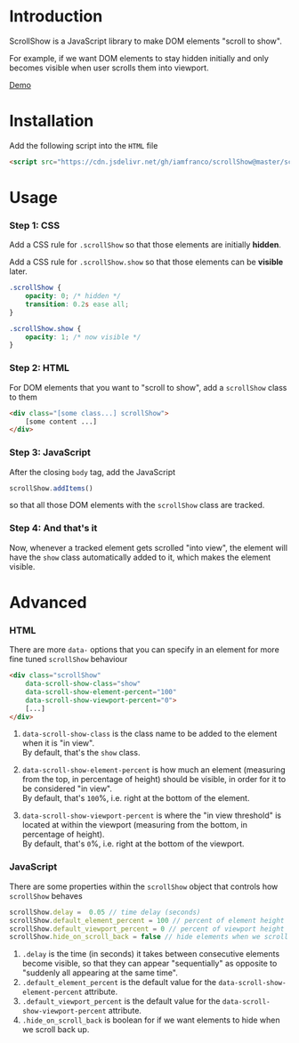 # Introduction
ScrollShow is a JavaScript library to make DOM elements "scroll to show". 

For example, if we want DOM elements to stay hidden initially and only becomes visible when user scrolls them into viewport.

[Demo](https://francochan.co/scrollShow/)

# Installation

Add the following script into the `HTML` file
``` HTML
<script src="https://cdn.jsdelivr.net/gh/iamfranco/scrollShow@master/scrollShow.js"></script>
```

# Usage

### Step 1: CSS
Add a CSS rule for `.scrollShow` so that those elements are initially **hidden**.

Add a CSS rule for `.scrollShow.show` so that those elements can be **visible** later. 
``` CSS
.scrollShow {
    opacity: 0; /* hidden */
    transition: 0.2s ease all;
}

.scrollShow.show {
    opacity: 1; /* now visible */
}
```

### Step 2: HTML
For DOM elements that you want to "scroll to show", add a `scrollShow` class to them
``` HTML
<div class="[some class...] scrollShow">
    [some content ...]
</div>
```

### Step 3: JavaScript
After the closing `body` tag, add the JavaScript
``` JavaScript
scrollShow.addItems()
```
so that all those DOM elements with the `scrollShow` class are tracked.

### Step 4: And that's it
Now, whenever a tracked element gets scrolled "into view", the element will have the `show` class automatically added to it, which makes the element visible.

# Advanced
### HTML
There are more `data-` options that you can specify in an element for more fine tuned `scrollShow` behaviour
``` HTML
<div class="scrollShow" 
    data-scroll-show-class="show"
    data-scroll-show-element-percent="100"
    data-scroll-show-viewport-percent="0">
    [...]
</div>
```
1. `data-scroll-show-class` is the class name to be added to the element when it is "in view". <br> By default, that's the `show` class.

2. `data-scroll-show-element-percent` is how much an element (measuring from the top, in percentage of height) should be visible, in order for it to be considered "in view". <br> By default, that's `100`%, i.e. right at the bottom of the element.

3. `data-scroll-show-viewport-percent` is where the "in view threshold" is located at within the viewport (measuring from the bottom, in percentage of height). <br> By default, that's `0`%, i.e. right at the bottom of the viewport.

### JavaScript
There are some properties within the `scrollShow` object that controls how `scrollShow` behaves

``` JavaScript
scrollShow.delay =  0.05 // time delay (seconds)
scrollShow.default_element_percent = 100 // percent of element height
scrollShow.default_viewport_percent = 0 // percent of viewport height
scrollShow.hide_on_scroll_back = false // hide elements when we scroll back?
```
1. `.delay` is the time (in seconds) it takes between consecutive elements become visible, so that they can appear "sequentially" as opposite to "suddenly all appearing at the same time".
2. `.default_element_percent` is the default value for the `data-scroll-show-element-percent` attribute.
3. `.default_viewport_percent` is the default value for the `data-scroll-show-viewport-percent` attribute.
4. `.hide_on_scroll_back` is boolean for if we want elements to hide when we scroll back up.